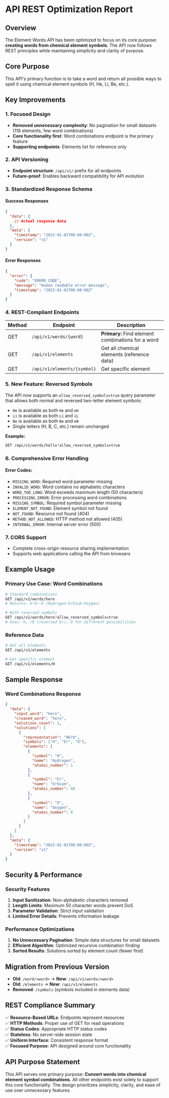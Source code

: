 # API REST Optimization Report

## Overview

The Element Words API has been optimized to focus on its core purpose: **creating words from chemical element symbols**. The API now follows REST principles while maintaining simplicity and clarity of purpose.

## Core Purpose

This API's primary function is to take a word and return all possible ways to spell it using chemical element symbols (H, He, Li, Be, etc.).

## Key Improvements

### 1. Focused Design
- **Removed unnecessary complexity**: No pagination for small datasets (118 elements, few word combinations)
- **Core functionality first**: Word combinations endpoint is the primary feature
- **Supporting endpoints**: Elements list for reference only

### 2. API Versioning
- **Endpoint structure**: `/api/v1/` prefix for all endpoints
- **Future-proof**: Enables backward compatibility for API evolution

### 3. Standardized Response Schema

#### Success Responses
```json
{
  "data": {
    // Actual response data
  },
  "meta": {
    "timestamp": "2023-01-01T00:00:00Z",
    "version": "v1"
  }
}
```

#### Error Responses
```json
{
  "error": {
    "code": "ERROR_CODE",
    "message": "Human readable error message",
    "timestamp": "2023-01-01T00:00:00Z"
  }
}
```

### 4. REST-Compliant Endpoints

| Method | Endpoint | Description |
|--------|----------|-------------|
| GET | `/api/v1/words/{word}` | **Primary:** Find element combinations for a word |
| GET | `/api/v1/elements` | Get all chemical elements (reference data) |
| GET | `/api/v1/elements/{symbol}` | Get specific element |

### 5. New Feature: Reversed Symbols

The API now supports an `allow_reversed_symbols=true` query parameter that allows both normal and reversed two-letter element symbols:
- `He` is available as both `He` and `eH`
- `Li` is available as both `Li` and `iL` 
- `Ne` is available as both `Ne` and `eN`
- Single letters (H, B, C, etc.) remain unchanged

**Example:**
```bash
GET /api/v1/words/hello?allow_reversed_symbols=true
```

### 6. Comprehensive Error Handling

#### Error Codes:
- `MISSING_WORD`: Required word parameter missing
- `INVALID_WORD`: Word contains no alphabetic characters
- `WORD_TOO_LONG`: Word exceeds maximum length (50 characters)
- `PROCESSING_ERROR`: Error processing word combinations
- `MISSING_SYMBOL`: Required symbol parameter missing
- `ELEMENT_NOT_FOUND`: Element symbol not found
- `NOT_FOUND`: Resource not found (404)
- `METHOD_NOT_ALLOWED`: HTTP method not allowed (405)
- `INTERNAL_ERROR`: Internal server error (500)

### 7. CORS Support
- Complete cross-origin resource sharing implementation
- Supports web applications calling the API from browsers

## Example Usage

### Primary Use Case: Word Combinations
```bash
# Standard combinations
GET /api/v1/words/hero
# Returns: H-Er-O (Hydrogen-Erbium-Oxygen)

# With reversed symbols
GET /api/v1/words/hero?allow_reversed_symbols=true
# Uses: H, rE (reversed Er), O for different possibilities
```

### Reference Data
```bash
# Get all elements
GET /api/v1/elements

# Get specific element
GET /api/v1/elements/H
```

## Sample Response

### Word Combinations Response
```json
{
  "data": {
    "input_word": "hero",
    "cleaned_word": "hero", 
    "solutions_count": 1,
    "solutions": [
      {
        "representation": "HErO",
        "symbols": ["H", "Er", "O"],
        "elements": [
          {
            "symbol": "H",
            "name": "Hydrogen", 
            "atomic_number": 1
          },
          {
            "symbol": "Er",
            "name": "Erbium",
            "atomic_number": 68
          },
          {
            "symbol": "O", 
            "name": "Oxygen",
            "atomic_number": 8
          }
        ]
      }
    ]
  },
  "meta": {
    "timestamp": "2023-01-01T00:00:00Z",
    "version": "v1"
  }
}
```

## Security & Performance

### Security Features
1. **Input Sanitization**: Non-alphabetic characters removed
2. **Length Limits**: Maximum 50 character words prevent DoS
3. **Parameter Validation**: Strict input validation
4. **Limited Error Details**: Prevents information leakage

### Performance Optimizations
1. **No Unnecessary Pagination**: Simple data structures for small datasets
2. **Efficient Algorithm**: Optimized recursive combination finding
3. **Sorted Results**: Solutions sorted by element count (fewer first)

## Migration from Previous Version

- **Old**: `/word/<word>` → **New**: `/api/v1/words/<word>`
- **Old**: `/elements` → **New**: `/api/v1/elements`
- **Removed**: `/symbols` (symbols included in elements data)

## REST Compliance Summary

✅ **Resource-Based URLs**: Endpoints represent resources  
✅ **HTTP Methods**: Proper use of GET for read operations  
✅ **Status Codes**: Appropriate HTTP status codes  
✅ **Stateless**: No server-side session state  
✅ **Uniform Interface**: Consistent response format  
✅ **Focused Purpose**: API designed around core functionality

## API Purpose Statement

This API serves one primary purpose: **Convert words into chemical element symbol combinations**. All other endpoints exist solely to support this core functionality. The design prioritizes simplicity, clarity, and ease of use over unnecessary features.